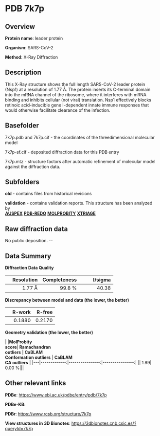 # PDB 7k7p

## Overview

**Protein name**: leader protein

**Organism**: SARS-CoV-2

**Method**: X-Ray Diffraction

## Description

This X-Ray structure shows the full length SARS-CoV-2 leader protein (Nsp1) at a resolution of 1.77 Å. The protein inserts its C-terminal domain into the mRNA channel of the ribosome, where it interferes with mRNA binding and inhibits cellular (not viral) translation. Nsp1 effectively blocks retinoic acid-inducible gene I-dependent innate immune responses that would otherwise facilitate clearance of the infection.

## Basefolder

7k7p.pdb and 7k7p.cif - the coordinates of the threedimensional molecular model

7k7p-sf.cif - deposited diffraction data for this PDB entry

7k7p.mtz - structure factors after automatic refinement of molecular model against the diffraction data.

## Subfolders



**old** - contains files from historical revisions

**validation** - contains validation reports. This structure has been analyzed by <br>[**AUSPEX**](https://github.com/thorn-lab/coronavirus_structural_task_force/tree/master/pdb/leader_protein/SARS-CoV-2/7k7p/validation/auspex) [**PDB-REDO**](https://github.com/thorn-lab/coronavirus_structural_task_force/tree/master/pdb/leader_protein/SARS-CoV-2/7k7p/validation/pdb-redo) [**MOLPROBITY**](https://github.com/thorn-lab/coronavirus_structural_task_force/tree/master/pdb/leader_protein/SARS-CoV-2/7k7p/validation/molprobity) [**XTRIAGE**](https://github.com/thorn-lab/coronavirus_structural_task_force/blob/master/pdb/leader_protein/SARS-CoV-2/7k7p/validation/Xtriage_output.log)   



## Raw diffraction data

No public deposition. --<br> 

## Data Summary
**Diffraction Data Quality**

|   | Resolution | Completeness| I/sigma |
|---|-------------:|----------------:|--------------:|
|   |1.77 Å|99.8  %|<img width=50/>40.38|

**Discrepancy between model and data (the lower, the better)**

|   | **R-work**| **R-free**   
|---|-------------:|----------------:|           
||  0.1880|  0.2170|

**Geometry validation (the lower, the better)**

|   |**MolProbity<br>score**| **Ramachandran<br>outliers** | **CaBLAM<br>Conformation outliers** | **CaBLAM<br>CA outliers** |
|---|-------------:|----------------:|----------------:|
||  1.89|  0.00 %|||

 

 



## Other relevant links 
**PDBe**:  https://www.ebi.ac.uk/pdbe/entry/pdb/7k7p

**PDBe-KB**:  
 
**PDBr**: https://www.rcsb.org/structure/7k7p 

**View structures in 3D Bionotes**: https://3dbionotes.cnb.csic.es/?queryId=7k7p

